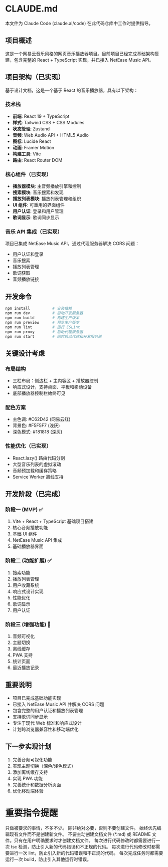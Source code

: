 # CLAUDE.md

本文件为 Claude Code (claude.ai/code) 在此代码仓库中工作时提供指导。

## 项目概述

这是一个网易云音乐风格的网页音乐播放器项目。目前项目已经完成基础架构搭建，包含完整的 React + TypeScript 实现，并已接入 NetEase Music API。

## 项目架构（已实现）

基于设计文档，这是一个基于 React 的音乐播放器，具有以下架构：

### 技术栈

- **前端**: React 19 + TypeScript
- **样式**: Tailwind CSS + CSS Modules
- **状态管理**: Zustand
- **音频**: Web Audio API + HTML5 Audio
- **图标**: Lucide React
- **动画**: Framer Motion
- **构建工具**: Vite
- **路由**: React Router DOM

### 核心组件（已实现）

- **播放器模块**: 主音频播放引擎和控制
- **搜索模块**: 音乐搜索和发现
- **播放列表模块**: 播放列表管理和组织
- **UI 组件**: 可重用的界面组件
- **用户认证**: 登录和用户管理
- **歌词显示**: 歌词同步显示

### 音乐 API 集成（已实现）

项目已集成 NetEase Music API，通过代理服务器解决 CORS 问题：

- 用户认证和登录
- 音乐搜索
- 播放列表管理
- 歌词获取
- 音频播放链接

## 开发命令

```bash
npm install          # 安装依赖
npm run dev          # 启动开发服务器
npm run build        # 构建生产版本
npm run preview      # 预览生产版本
npm run lint         # 运行 ESLint
npm run proxy        # 启动代理服务器
npm run start        # 同时启动代理和开发服务器
```

## 关键设计考虑

### 布局结构

- 三栏布局：侧边栏 + 主内容区 + 播放器控制
- 响应式设计，支持桌面、平板和移动设备
- 底部播放器控制栏始终可见

### 配色方案

- 主色调: #C62D42 (网易云红)
- 背景色: #F5F5F7 (浅灰)
- 深色模式: #181818 (深灰)

### 性能优化（已实现）

- React.lazy() 路由代码分割
- 大型音乐列表的虚拟滚动
- 音频预加载和缓存策略
- Service Worker 离线支持

## 开发阶段（已完成）

### 阶段一 (MVP) ✅

1. Vite + React + TypeScript 基础项目搭建
2. 核心音频播放功能
3. 基础 UI 组件
4. NetEase Music API 集成
5. 基础播放器界面

### 阶段二 (功能扩展) ✅

1. 搜索功能
2. 播放列表管理
3. 用户收藏系统
4. 响应式设计实现
5. 性能优化
6. 歌词显示
7. 用户认证

### 阶段三 (增强功能) 🔄

1. 音频可视化
2. 主题切换
3. 离线缓存
4. PWA 支持
5. 统计页面
6. 最近播放记录

## 重要说明

- 项目已完成基础功能实现
- 已接入 NetEase Music API 并解决 CORS 问题
- 包含完整的用户认证和播放列表管理
- 支持歌词同步显示
- 专注于现代 Web 标准和响应式设计
- 计划跨浏览器兼容性和移动端优化

## 下一步实现计划

1. 完善音频可视化功能
2. 实现主题切换（深色/浅色模式）
3. 添加离线缓存支持
4. 实现 PWA 功能
5. 完善统计和数据分析页面
6. 优化移动端体验

# 重要指令提醒

只做被要求的事情，不多不少。
除非绝对必要，否则不要创建文件。
始终优先编辑现有文件而不是创建新文件。
不要主动创建文档文件 (\*.md) 或 README 文件。只有在用户明确要求时才创建文档文件。
每次进行代码修改时都需要进行一次 tsc 检测，防止引入新的代码错误和不正规的代码。
每次进行代码修改时都需要进行一次 lint，防止引入新的代码错误和不正规的代码。
每次完成任务时都需要运行一次 build，防止引入其他运行时错误。
